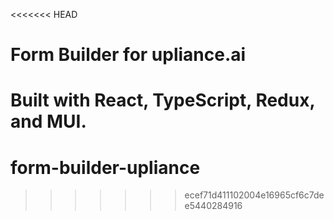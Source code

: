 <<<<<<< HEAD
# Form Builder for upliance.ai

Built with React, TypeScript, Redux, and MUI.
=======
# form-builder-upliance
>>>>>>> ecef71d411102004e16965cf6c7dee5440284916
